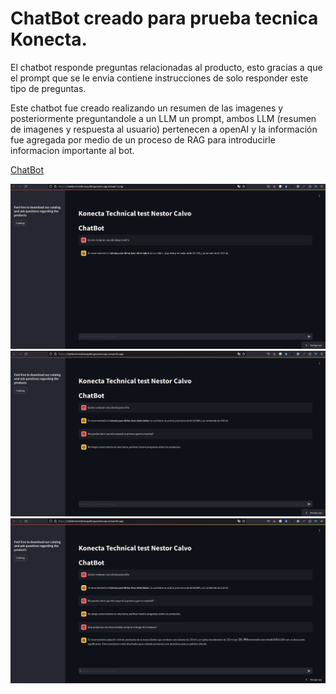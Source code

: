 # ChatBot creado para prueba tecnica Konecta.

El chatbot responde preguntas relacionadas al producto, esto gracias a que el prompt que se le envia contiene instrucciones de solo responder este tipo de preguntas.

Este chatbot fue creado realizando un resumen de las imagenes y posteriormente preguntandole a un LLM un prompt, ambos LLM (resumen de imagenes y respuesta al usuario) pertenecen a openAI y la información fue agregada por
medio de un proceso de RAG para introducirle informacion importante al bot.

[ChatBot](https://chatbot-k4cdotway6b3gooovkvuap.streamlit.app/)

![alt text](https://github.com/nestorcalvo/ChatBot/blob/master/Screenshot_3.png)
![alt text](https://github.com/nestorcalvo/ChatBot/blob/master/Screenshot_2.png)
![alt text](https://github.com/nestorcalvo/ChatBot/blob/master/Screenshot_1.png)
